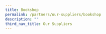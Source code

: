 ```yaml
---
title: Bookshop
permalink: /partners/our-suppliers/bookshop
description: ""
third_nav_title: Our Suppliers
---
```

